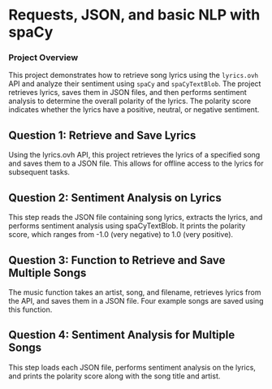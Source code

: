 # Requests, JSON, and basic NLP with spaCy

### Project Overview
This project demonstrates how to retrieve song lyrics using the `lyrics.ovh` API and analyze their sentiment using `spaCy` and `spaCyTextBlob`. The project retrieves lyrics, saves them in JSON files, and then performs sentiment analysis to determine the overall polarity of the lyrics. The polarity score indicates whether the lyrics have a positive, neutral, or negative sentiment.

## Question 1: Retrieve and Save Lyrics
Using the lyrics.ovh API, this project retrieves the lyrics of a specified song and saves them to a JSON file. This allows for offline access to the lyrics for subsequent tasks.

## Question 2: Sentiment Analysis on Lyrics
This step reads the JSON file containing song lyrics, extracts the lyrics, and performs sentiment analysis using spaCyTextBlob. It prints the polarity score, which ranges from -1.0 (very negative) to 1.0 (very positive).

## Question 3: Function to Retrieve and Save Multiple Songs
The music function takes an artist, song, and filename, retrieves lyrics from the API, and saves them in a JSON file. Four example songs are saved using this function.

## Question 4: Sentiment Analysis for Multiple Songs
This step loads each JSON file, performs sentiment analysis on the lyrics, and prints the polarity score along with the song title and artist.